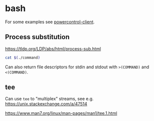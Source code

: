 # bash

For some examples see [powercontrol-client](https://github.com/s4b7r/powercontrol-client/blob/main/reset-clienstate.sh).

## Process substitution

https://tldp.org/LDP/abs/html/process-sub.html

```bash
cat $(./command)
```

Can also return file descriptors for stdin and stdout with `>(COMMAND)` and `<(COMMAND)`.

## tee

Can use `tee` to "multiplex" streams, see e.g. https://unix.stackexchange.com/a/47514

https://www.man7.org/linux/man-pages/man1/tee.1.html
